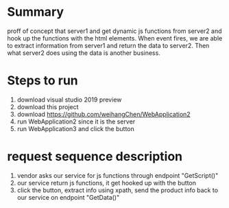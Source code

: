 # Summary
proff of concept that server1 and get dynamic js functions from server2 and hook up the functions with the html elements. When event fires,
we are able to extract information from server1 and return the data to server2. Then what server2 does using the data is another business.


# Steps to run
1. download visual studio 2019 preview
2. download this project
3. download https://github.com/weihangChen/WebApplication2
4. run WebApplication2 since it is the server
5. run WebApplication3 and click the button

# request sequence description
1. vendor asks our service for js functions through endpoint "GetScript()"
2. our service return js functions, it get hooked up with the button
3. click the button, extract info using xpath, send the product info back to our service on endpoint "GetData()"
